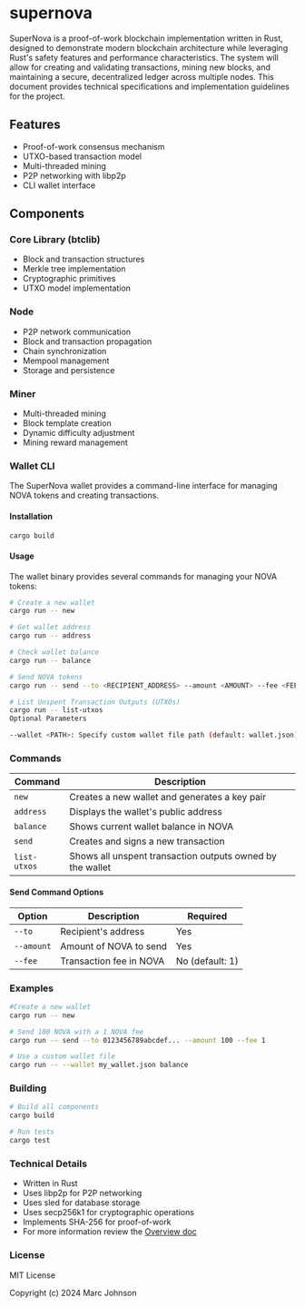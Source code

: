 # supernova

SuperNova is a proof-of-work blockchain implementation written in Rust, designed to demonstrate modern blockchain architecture while leveraging Rust's safety features and performance characteristics. The system will allow for creating and validating transactions, mining new blocks, and maintaining a secure, decentralized ledger across multiple nodes. This document provides technical specifications and implementation guidelines for the project.

## Features

- Proof-of-work consensus mechanism
- UTXO-based transaction model
- Multi-threaded mining
- P2P networking with libp2p
- CLI wallet interface

## Components

### Core Library (btclib)
- Block and transaction structures
- Merkle tree implementation
- Cryptographic primitives
- UTXO model implementation

### Node
- P2P network communication
- Block and transaction propagation
- Chain synchronization
- Mempool management
- Storage and persistence

### Miner
- Multi-threaded mining
- Block template creation
- Dynamic difficulty adjustment
- Mining reward management

### Wallet CLI
The SuperNova wallet provides a command-line interface for managing NOVA tokens and creating transactions.

#### Installation
```bash
cargo build
```

#### Usage
The wallet binary provides several commands for managing your NOVA tokens:

```bash
# Create a new wallet
cargo run -- new

# Get wallet address
cargo run -- address

# Check wallet balance
cargo run -- balance

# Send NOVA tokens
cargo run -- send --to <RECIPIENT_ADDRESS> --amount <AMOUNT> --fee <FEE>

# List Unspent Transaction Outputs (UTXOs)
cargo run -- list-utxos
Optional Parameters

--wallet <PATH>: Specify custom wallet file path (default: wallet.json)
```

### Commands

| Command | Description |
|---------|-------------|
| `new` | Creates a new wallet and generates a key pair |
| `address` | Displays the wallet's public address |
| `balance` | Shows current wallet balance in NOVA |
| `send` | Creates and signs a new transaction |
| `list-utxos` | Shows all unspent transaction outputs owned by the wallet |

#### Send Command Options
| Option | Description | Required |
|--------|-------------|----------|
| `--to` | Recipient's address | Yes |
| `--amount` | Amount of NOVA to send | Yes |
| `--fee` | Transaction fee in NOVA | No (default: 1) |

### Examples

```bash
#Create a new wallet
cargo run -- new

# Send 100 NOVA with a 1 NOVA fee
cargo run -- send --to 0123456789abcdef... --amount 100 --fee 1

# Use a custom wallet file
cargo run -- --wallet my_wallet.json balance
```

### Building
```bash
# Build all components
cargo build

# Run tests
cargo test
```

### Technical Details

- Written in Rust
- Uses libp2p for P2P networking
- Uses sled for database storage
- Uses secp256k1 for cryptographic operations
- Implements SHA-256 for proof-of-work
- For more information review the [Overview doc](https://docs.google.com/document/d/1o_Zl8ll89dutoAXROCLoNEYxYpolfiefZmNDw2KhAH4/edit?usp=sharing)

### License

MIT License

Copyright (c) 2024 Marc Johnson

